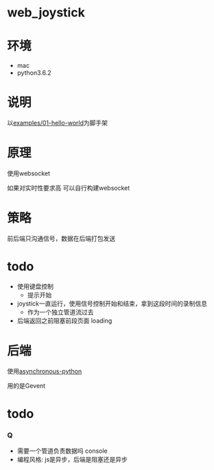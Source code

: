 # web_joystick

# 环境
*  mac
*  python3.6.2


# 说明
以[examples/01-hello-world](https://github.com/ChrisKnott/Eel/blob/master/examples/01%20-%20hello_world/hello.py)为脚手架


# 原理
使用websocket

如果对实时性要求高 可以自行构建websocket

# 策略
前后端只沟通信号，数据在后端打包发送

# todo
*  使用键盘控制
    *  提示开始
*  joystick一直运行，使用信号控制开始和结束，拿到这段时间的录制信息
    *  作为一个独立管道流过去
*  后端返回之前阻塞前段页面 loading

# 后端
使用[asynchronous-python](https://github.com/ChrisKnott/Eel#asynchronous-python)

用的是Gevent


# todo
### Q
*  需要一个管道负责数据吗 console
*  编程风格: js是异步，后端是阻塞还是异步